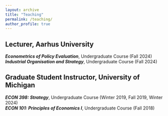 ```yaml
---
layout: archive
title: "Teaching"
permalink: /teaching/
author_profile: true
---
```


## Lecturer, Aarhus University

***Econometrics of Policy Evaluation***, Undergraduate Course (Fall 2024)\
***Industrial Organisation and Strategy***, Undergraduate Course (Fall 2024)

## Graduate Student Instructor, University of Michigan

***ECON 398: Strategy***, Undergraduate Course (Winter 2019, Fall 2019, Winter 2024)\
***ECON 101: Principles of Economics I***, Undergraduate Course (Fall 2018)